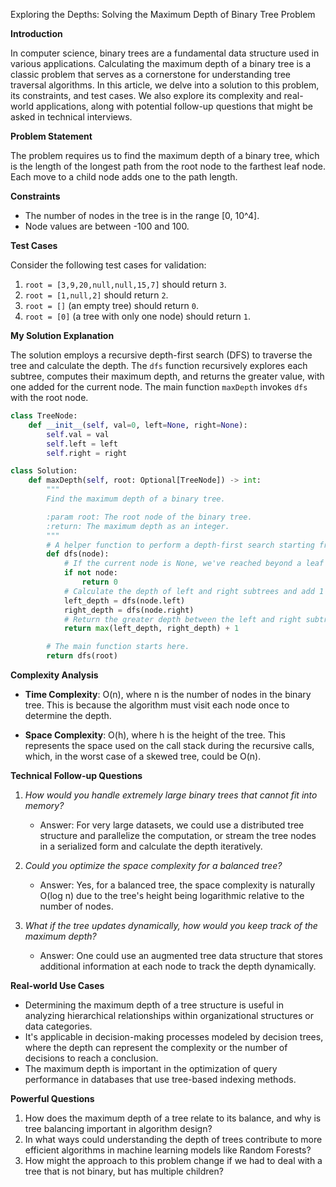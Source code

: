 Exploring the Depths: Solving the Maximum Depth of Binary Tree Problem

**Introduction**

In computer science, binary trees are a fundamental data structure used in various applications. Calculating the maximum depth of a binary tree is a classic problem that serves as a cornerstone for understanding tree traversal algorithms. In this article, we delve into a solution to this problem, its constraints, and test cases. We also explore its complexity and real-world applications, along with potential follow-up questions that might be asked in technical interviews.

**Problem Statement**

The problem requires us to find the maximum depth of a binary tree, which is the length of the longest path from the root node to the farthest leaf node. Each move to a child node adds one to the path length.

**Constraints**

- The number of nodes in the tree is in the range [0, 10^4].
- Node values are between -100 and 100.

**Test Cases**

Consider the following test cases for validation:
1. `root = [3,9,20,null,null,15,7]` should return `3`.
2. `root = [1,null,2]` should return `2`.
3. `root = []` (an empty tree) should return `0`.
4. `root = [0]` (a tree with only one node) should return `1`.

**My Solution Explanation**

The solution employs a recursive depth-first search (DFS) to traverse the tree and calculate the depth. The `dfs` function recursively explores each subtree, computes their maximum depth, and returns the greater value, with one added for the current node. The main function `maxDepth` invokes `dfs` with the root node.

```python
class TreeNode:
    def __init__(self, val=0, left=None, right=None):
        self.val = val
        self.left = left
        self.right = right

class Solution:
    def maxDepth(self, root: Optional[TreeNode]) -> int:
        """
        Find the maximum depth of a binary tree.

        :param root: The root node of the binary tree.
        :return: The maximum depth as an integer.
        """
        # A helper function to perform a depth-first search starting from a given node.
        def dfs(node):
            # If the current node is None, we've reached beyond a leaf node.
            if not node:
                return 0
            # Calculate the depth of left and right subtrees and add 1 for the current node.
            left_depth = dfs(node.left)
            right_depth = dfs(node.right)
            # Return the greater depth between the left and right subtree.
            return max(left_depth, right_depth) + 1

        # The main function starts here.
        return dfs(root)

```

**Complexity Analysis**

- **Time Complexity**: O(n), where n is the number of nodes in the binary tree. This is because the algorithm must visit each node once to determine the depth.
  
- **Space Complexity**: O(h), where h is the height of the tree. This represents the space used on the call stack during the recursive calls, which, in the worst case of a skewed tree, could be O(n).

**Technical Follow-up Questions**

1. *How would you handle extremely large binary trees that cannot fit into memory?*
   - Answer: For very large datasets, we could use a distributed tree structure and parallelize the computation, or stream the tree nodes in a serialized form and calculate the depth iteratively.

2. *Could you optimize the space complexity for a balanced tree?*
   - Answer: Yes, for a balanced tree, the space complexity is naturally O(log n) due to the tree's height being logarithmic relative to the number of nodes.

3. *What if the tree updates dynamically, how would you keep track of the maximum depth?*
   - Answer: One could use an augmented tree data structure that stores additional information at each node to track the depth dynamically.

**Real-world Use Cases**

- Determining the maximum depth of a tree structure is useful in analyzing hierarchical relationships within organizational structures or data categories.
- It's applicable in decision-making processes modeled by decision trees, where the depth can represent the complexity or the number of decisions to reach a conclusion.
- The maximum depth is important in the optimization of query performance in databases that use tree-based indexing methods.

**Powerful Questions**

1. How does the maximum depth of a tree relate to its balance, and why is tree balancing important in algorithm design?
2. In what ways could understanding the depth of trees contribute to more efficient algorithms in machine learning models like Random Forests?
3. How might the approach to this problem change if we had to deal with a tree that is not binary, but has multiple children?
